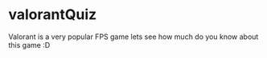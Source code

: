 # valorantQuiz
Valorant is a very popular FPS game lets see how much do you know about this game :D
